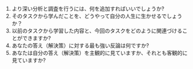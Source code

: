 1. より深い分析と調査を行うには、何を追加すればいいでしょうか?
2. そのタスクから学んだことを、どうやって自分の人生に生かせるでしょうか？
3. 以前のタスクから学習した内容と、今回のタスクをどのように関連づけることができますか?
4. あなたの答え（解決策）に対する最も強い反論は何ですか?
5. あなたは自分の答え（解決策）を主観的に見ていますか、それとも客観的に見ていますか?
